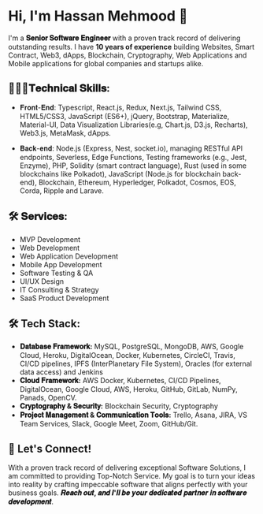 # Hi, I'm Hassan Mehmood 👋

I'm a **𝐒𝐞𝐧𝐢𝐨𝐫 𝐒𝐨𝐟𝐭𝐰𝐚𝐫𝐞 𝐄𝐧𝐠𝐢𝐧𝐞𝐞𝐫** with a proven track record of delivering outstanding results. I have **10 years of experience** building Websites, Smart Contract, Web3, dApps, Blockchain, Cryptography, Web Applications and Mobile applications for global companies and startups alike.

## 👨🏻‍💻𝐓𝐞𝐜𝐡𝐧𝐢𝐜𝐚𝐥 𝐒𝐤𝐢𝐥𝐥𝐬:
- 𝐅𝐫𝐨𝐧𝐭-𝐄𝐧𝐝: Typescript, React.js, Redux, Next.js, Tailwind CSS, HTML5/CSS3, JavaScript (ES6+), jQuery, Bootstrap, Materialize, Material-UI, Data Visualization Libraries(e.g, Chart.js, D3.js, Recharts), Web3.js, MetaMask, dApps.

- 𝐁𝐚𝐜𝐤-𝐞𝐧𝐝: Node.js (Express, Nest, socket.io), managing RESTful API endpoints, Severless, Edge Functions, Testing frameworks (e.g., Jest, Enzyme), PHP, Solidity (smart contract language), Rust (used in some blockchains like Polkadot), JavaScript (Node.js for blockchain back-end), Blockchain, Ethereum, Hyperledger, Polkadot, Cosmos, EOS, Corda, Ripple and Larave.

## 🛠️ 𝐒𝐞𝐫𝐯𝐢𝐜𝐞𝐬:
- MVP Development
- Web Development
- Web Application Development
- Mobile App Development
- Software Testing & QA
- UI/UX Design
- IT Consulting & Strategy
- SaaS Product Development

## 🛠️ Tech Stack:
- **𝐃𝐚𝐭𝐚𝐛𝐚𝐬𝐞 𝐅𝐫𝐚𝐦𝐞𝐰𝐨𝐫𝐤:** MySQL, PostgreSQL, MongoDB, AWS, Google Cloud, Heroku, DigitalOcean, Docker, Kubernetes, CircleCI, Travis, CI/CD pipelines, IPFS (InterPlanetary File System), Oracles (for external data access) and Jenkins
- **𝐂𝐥𝐨𝐮𝐝 𝐅𝐫𝐚𝐦𝐞𝐰𝐨𝐫𝐤:** AWS Docker, Kubernetes, CI/CD Pipelines, DigitalOcean, Google Cloud, AWS, Heroku, GitHub, GitLab, NumPy, Panads, OpenCV.
- **𝐂𝐫𝐲𝐩𝐭𝐨𝐠𝐫𝐚𝐩𝐡𝐲 & 𝐒𝐞𝐜𝐮𝐫𝐢𝐭𝐲:** Blockchain Security, Cryptography
- **𝐏𝐫𝐨𝐣𝐞𝐜𝐭 𝐌𝐚𝐧𝐚𝐠𝐞𝐦𝐞𝐧𝐭 & 𝐂𝐨𝐦𝐦𝐮𝐧𝐢𝐜𝐚𝐭𝐢𝐨𝐧 𝐓𝐨𝐨𝐥𝐬:** Trello, Asana, JIRA, VS Team Services, Slack, Google Meet, Zoom, GitHub/Git.

## 🤝 Let's Connect!
With a proven track record of delivering exceptional Software Solutions, I am committed to providing Top-Notch Service. My goal is to turn your ideas into reality by crafting impeccable software that aligns perfectly with your business goals.
**𝑹𝒆𝒂𝒄𝒉 𝒐𝒖𝒕, 𝒂𝒏𝒅 𝑰'𝒍𝒍 𝒃𝒆 𝒚𝒐𝒖𝒓 𝒅𝒆𝒅𝒊𝒄𝒂𝒕𝒆𝒅 𝒑𝒂𝒓𝒕𝒏𝒆𝒓 𝒊𝒏 𝒔𝒐𝒇𝒕𝒘𝒂𝒓𝒆 𝒅𝒆𝒗𝒆𝒍𝒐𝒑𝒎𝒆𝒏𝒕**.
